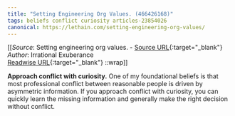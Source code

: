 ```yaml
---
title: "Setting Engineering Org Values. (466426168)"
tags: beliefs conflict curiosity articles-23854026
canonical: https://lethain.com/setting-engineering-org-values/
---
```


[[_Source_: Setting engineering org values. - [Source URL](https://lethain.com/setting-engineering-org-values/){:target="_blank"}<br>
_Author_: Irrational Exuberance<br>
[Readwise URL](https://readwise.io/open/466426168){:target="_blank"}
::wrap]]

**Approach conflict with curiosity.** One of my foundational beliefs is that most professional conflict between reasonable people is driven by asymmetric information. If you approach conflict with curiosity, you can quickly learn the missing information and generally make the right decision without conflict.
